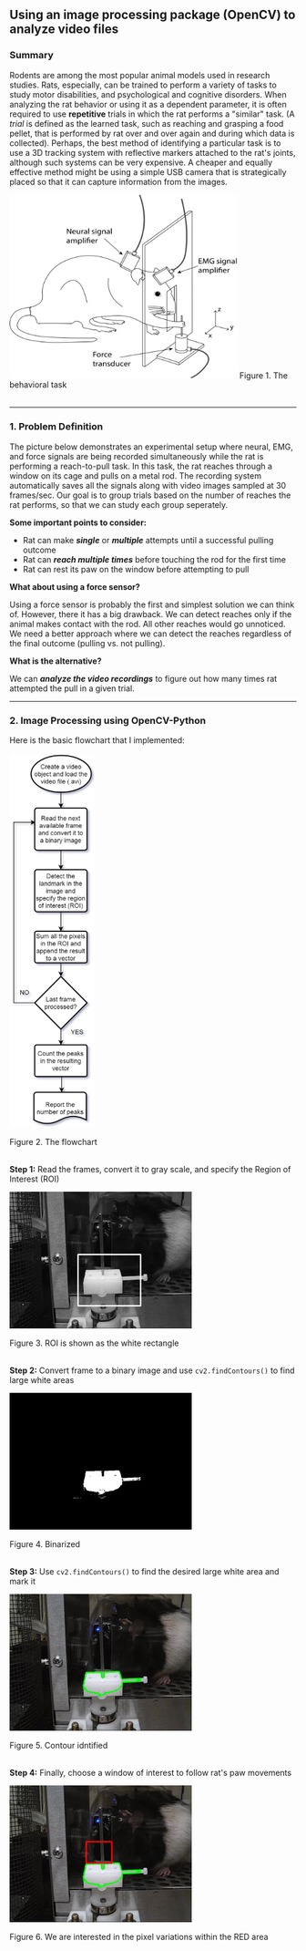 ## Using an image processing package (OpenCV) to analyze video files

### Summary

Rodents are among the most popular animal models used in research studies. Rats, especially, can be trained to perform a variety of tasks to study motor disabilities, and psychological and cognitive disorders. When analyzing the rat behavior or using it as a dependent parameter, it is often required to use **repetitive** trials in which the rat performs a "similar" task. (A *trial* is defined as the learned task, such as reaching and grasping a food pellet, that is performed by rat over and over again and during which data is collected). Perhaps, the best method of identifying a particular task is to use a 3D tracking system with reflective markers attached to the rat's joints, although such systems can be very expensive. A cheaper and equally effective method might be using a simple USB camera that is strategically placed so that it can capture information from the images.

<img src="fig1_behavior.png" alt="Reach-to-pull task" width="400"/>
Figure 1. The behavioral task
<br><br>

---

### 1. Problem Definition  

The picture below demonstrates an experimental setup where neural, EMG, and force signals are being recorded simultaneously while the rat is performing a reach-to-pull task. In this task, the rat reaches through a window on its cage and pulls on a metal rod. The recording system automatically saves all the signals along with video images sampled at 30 frames/sec. Our goal is to group trials based on the number of reaches the rat performs, so that we can study each group seperately.

**Some important points to consider:**

* Rat can make ***single*** or ***multiple*** attempts until a successful pulling outcome
* Rat can ***reach multiple times*** before touching the rod for the first time
* Rat can rest its paw on the window before attempting to pull

**What about using a force sensor?**

Using a force sensor is probably the first and simplest solution we can think of. However, there it has a big drawback. We can detect reaches only if the animal makes contact with the rod. All other reaches would go unnoticed. We need a better approach where we can detect the reaches regardless of the final outcome (pulling vs. not pulling).

**What is the alternative?**

We can ***analyze the video recordings*** to figure out how many times rat attempted the pull in a given trial.

---

### 2. Image Processing using OpenCV-Python

Here is the basic flowchart that I implemented:
<br><br>
<img src="fig2_flowchart.png" alt="Flow chart" width="150"/>

Figure 2. The flowchart
<br><br>

**Step 1:** Read the frames, convert it to gray scale, and specify the Region of Interest (ROI)

<img src="fig3_gray.png" alt="Grayscale" width="320"/>

Figure 3. ROI is shown as the white rectangle 
<br><br>

**Step 2:** Convert frame to a binary image and use `cv2.findContours()` to find large white areas 

<img src="fig4_BW.png" alt="Binary image" width="320"/>

Figure 4. Binarized
<br><br>

**Step 3:** Use `cv2.findContours()` to find the desired large white area and mark it

<img src="fig5_contour.png" alt="Contour" width="320"/>

Figure 5. Contour idntified
<br><br>

**Step 4:** Finally, choose a window of interest to follow rat's paw movements

<img src="fig6_roi.png" alt="Roi" width="320"/>

Figure 6. We are interested in the pixel variations within the RED area
<br><br>
